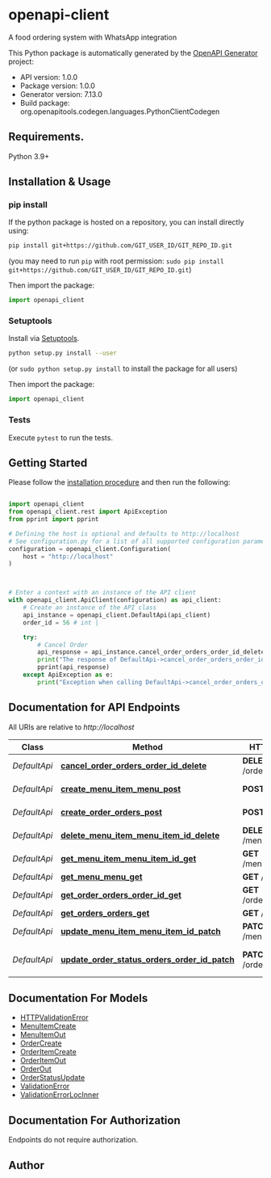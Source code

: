 # openapi-client
A food ordering system with WhatsApp integration

This Python package is automatically generated by the [OpenAPI Generator](https://openapi-generator.tech) project:

- API version: 1.0.0
- Package version: 1.0.0
- Generator version: 7.13.0
- Build package: org.openapitools.codegen.languages.PythonClientCodegen

## Requirements.

Python 3.9+

## Installation & Usage
### pip install

If the python package is hosted on a repository, you can install directly using:

```sh
pip install git+https://github.com/GIT_USER_ID/GIT_REPO_ID.git
```
(you may need to run `pip` with root permission: `sudo pip install git+https://github.com/GIT_USER_ID/GIT_REPO_ID.git`)

Then import the package:
```python
import openapi_client
```

### Setuptools

Install via [Setuptools](http://pypi.python.org/pypi/setuptools).

```sh
python setup.py install --user
```
(or `sudo python setup.py install` to install the package for all users)

Then import the package:
```python
import openapi_client
```

### Tests

Execute `pytest` to run the tests.

## Getting Started

Please follow the [installation procedure](#installation--usage) and then run the following:

```python

import openapi_client
from openapi_client.rest import ApiException
from pprint import pprint

# Defining the host is optional and defaults to http://localhost
# See configuration.py for a list of all supported configuration parameters.
configuration = openapi_client.Configuration(
    host = "http://localhost"
)



# Enter a context with an instance of the API client
with openapi_client.ApiClient(configuration) as api_client:
    # Create an instance of the API class
    api_instance = openapi_client.DefaultApi(api_client)
    order_id = 56 # int | 

    try:
        # Cancel Order
        api_response = api_instance.cancel_order_orders_order_id_delete(order_id)
        print("The response of DefaultApi->cancel_order_orders_order_id_delete:\n")
        pprint(api_response)
    except ApiException as e:
        print("Exception when calling DefaultApi->cancel_order_orders_order_id_delete: %s\n" % e)

```

## Documentation for API Endpoints

All URIs are relative to *http://localhost*

Class | Method | HTTP request | Description
------------ | ------------- | ------------- | -------------
*DefaultApi* | [**cancel_order_orders_order_id_delete**](docs/DefaultApi.md#cancel_order_orders_order_id_delete) | **DELETE** /orders/{order_id} | Cancel Order
*DefaultApi* | [**create_menu_item_menu_post**](docs/DefaultApi.md#create_menu_item_menu_post) | **POST** /menu/ | Create Menu Item
*DefaultApi* | [**create_order_orders_post**](docs/DefaultApi.md#create_order_orders_post) | **POST** /orders/ | Create Order
*DefaultApi* | [**delete_menu_item_menu_item_id_delete**](docs/DefaultApi.md#delete_menu_item_menu_item_id_delete) | **DELETE** /menu/{item_id} | Delete Menu Item
*DefaultApi* | [**get_menu_item_menu_item_id_get**](docs/DefaultApi.md#get_menu_item_menu_item_id_get) | **GET** /menu/{item_id} | Get Menu Item
*DefaultApi* | [**get_menu_menu_get**](docs/DefaultApi.md#get_menu_menu_get) | **GET** /menu/ | Get Menu
*DefaultApi* | [**get_order_orders_order_id_get**](docs/DefaultApi.md#get_order_orders_order_id_get) | **GET** /orders/{order_id} | Get Order
*DefaultApi* | [**get_orders_orders_get**](docs/DefaultApi.md#get_orders_orders_get) | **GET** /orders/ | Get Orders
*DefaultApi* | [**update_menu_item_menu_item_id_patch**](docs/DefaultApi.md#update_menu_item_menu_item_id_patch) | **PATCH** /menu/{item_id} | Update Menu Item
*DefaultApi* | [**update_order_status_orders_order_id_patch**](docs/DefaultApi.md#update_order_status_orders_order_id_patch) | **PATCH** /orders/{order_id} | Update Order Status


## Documentation For Models

 - [HTTPValidationError](docs/HTTPValidationError.md)
 - [MenuItemCreate](docs/MenuItemCreate.md)
 - [MenuItemOut](docs/MenuItemOut.md)
 - [OrderCreate](docs/OrderCreate.md)
 - [OrderItemCreate](docs/OrderItemCreate.md)
 - [OrderItemOut](docs/OrderItemOut.md)
 - [OrderOut](docs/OrderOut.md)
 - [OrderStatusUpdate](docs/OrderStatusUpdate.md)
 - [ValidationError](docs/ValidationError.md)
 - [ValidationErrorLocInner](docs/ValidationErrorLocInner.md)


<a id="documentation-for-authorization"></a>
## Documentation For Authorization

Endpoints do not require authorization.


## Author





